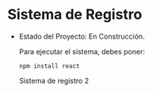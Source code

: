 <h1> Sistema de Registro </h1>

- Estado del Proyecto: En Construcción.

  Para ejecutar el sistema, debes poner:

  ```npm install react```

  Sistema de registro 2

